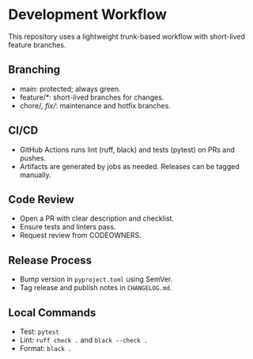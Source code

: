 # Development Workflow

This repository uses a lightweight trunk-based workflow with short-lived feature branches.

## Branching

- main: protected; always green.
- feature/*: short-lived branches for changes.
- chore/*, fix/*: maintenance and hotfix branches.

## CI/CD

- GitHub Actions runs lint (ruff, black) and tests (pytest) on PRs and pushes.
- Artifacts are generated by jobs as needed. Releases can be tagged manually.

## Code Review

- Open a PR with clear description and checklist.
- Ensure tests and linters pass.
- Request review from CODEOWNERS.

## Release Process

- Bump version in `pyproject.toml` using SemVer.
- Tag release and publish notes in `CHANGELOG.md`.

## Local Commands

- Test: `pytest`
- Lint: `ruff check .` and `black --check .`
- Format: `black .`
